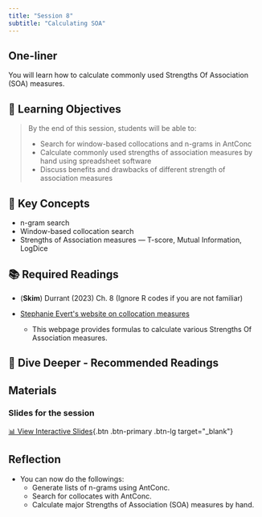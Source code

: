 ```yaml
---
title: "Session 8"
subtitle: "Calculating SOA"
---
```


## One-liner

You will learn how to calculate commonly used Strengths Of Association (SOA) measures.

## 🎯 Learning Objectives

> By the end of this session, students will be able to:
> 
> - Search for window-based collocations and n-grams in AntConc 
> - Calculate commonly used strengths of association measures by hand using spreadsheet software
> - Discuss benefits and drawbacks of different strength of association measures


## 🔑 Key Concepts

- n-gram search
- Window-based collocation search
- Strengths of Association measures — T-score, Mutual Information, LogDice

## 📚 Required Readings

- (**Skim**) Durrant (2023) Ch. 8 (Ignore R codes if you are not familiar)

- [Stephanie Evert's website on collocation measures](http://www.collocations.de/index.html)
  - This webpage provides formulas to calculate various Strengths Of Association measures.

## 🌊 Dive Deeper - Recommended Readings


## Materials

### Slides for the session

<div class="d-flex gap-2 mb-3">
  
[📊 View Interactive Slides](../../slides/session-8.html){.btn .btn-primary .btn-lg target="_blank"} 

</div> 




## Reflection

- You can now do the followings:
  - Generate lists of n-grams using AntConc.
  - Search for collocates with AntConc.
  - Calculate major Strengths of Association (SOA) measures by hand.

<!-- 
<iframe src="session1-intro/slides/slides.html" width="100%" height="600px" frameborder="0"></iframe>

[View slides in fullscreen](session1-intro/slides/slides.html){target="_blank"} -->
